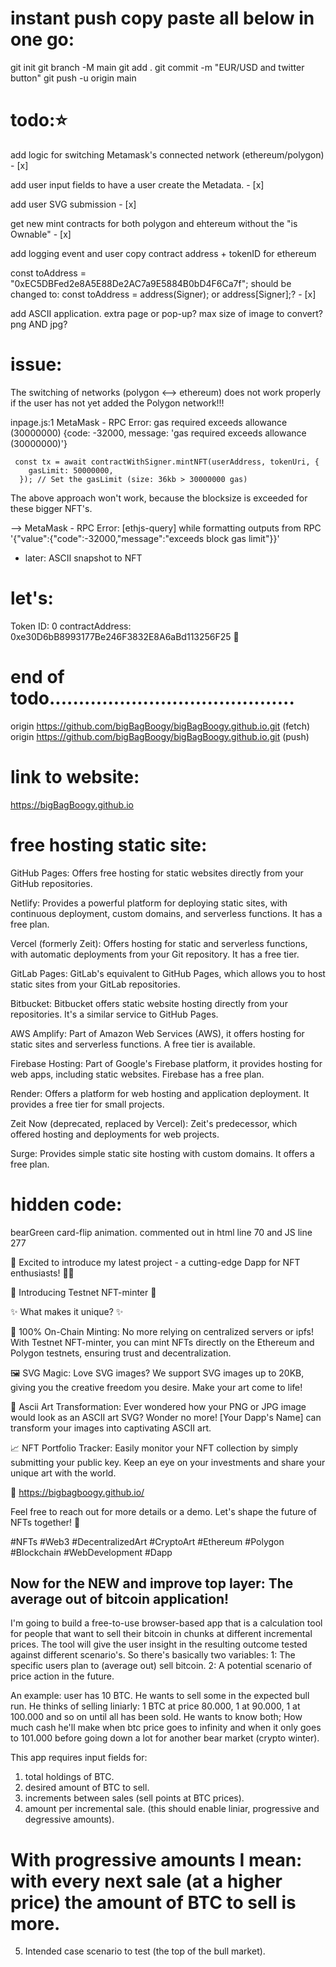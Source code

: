 # instant push copy paste all below in one go:

git init
git branch -M main
git add .
git commit -m "EUR/USD and twitter button"
git push -u origin main

# todo:⭐️

add logic for switching Metamask's connected network (ethereum/polygon) - [x]

add user input fields to have a user create the Metadata. - [x]

add user SVG submission - [x]

get new mint contracts for both polygon and ehtereum without the "is Ownable" - [x]

add logging event and user copy contract address + tokenID for ethereum

const toAddress = "0xEC5DBFed2e8A5E88De2AC7a9E5884B0bD4F6Ca7f"; should be changed to:
const toAddress = address(Signer); or address[Signer];? - [x]

add ASCII application. extra page or pop-up?
max size of image to convert?
png AND jpg?

# issue:

The switching of networks (polygon <--> ethereum) does not work properly if the user has not yet added the Polygon network!!!

inpage.js:1 MetaMask - RPC Error: gas required exceeds allowance (30000000) {code: -32000, message: 'gas required exceeds allowance (30000000)'}

     const tx = await contractWithSigner.mintNFT(userAddress, tokenUri, {
        gasLimit: 50000000,
      }); // Set the gasLimit (size: 36kb > 30000000 gas)

The above approach won't work, because the blocksize is exceeded for these bigger NFT's.

--> MetaMask - RPC Error: [ethjs-query] while formatting outputs from RPC '{"value":{"code":-32000,"message":"exceeds block gas limit"}}'

- later: ASCII snapshot to NFT

# let's:

Token ID: 0 contractAddress: 0xe30D6bB8993177Be246F3832E8A6aBd113256F25 🧩

# end of todo..........................................

origin https://github.com/bigBagBoogy/bigBagBoogy.github.io.git (fetch)
origin https://github.com/bigBagBoogy/bigBagBoogy.github.io.git (push)

# link to website:

https://bigBagBoogy.github.io

# free hosting static site:

GitHub Pages: Offers free hosting for static websites directly from your GitHub repositories.

Netlify: Provides a powerful platform for deploying static sites, with continuous deployment, custom domains, and serverless functions. It has a free plan.

Vercel (formerly Zeit): Offers hosting for static and serverless functions, with automatic deployments from your Git repository. It has a free tier.

GitLab Pages: GitLab's equivalent to GitHub Pages, which allows you to host static sites from your GitLab repositories.

Bitbucket: Bitbucket offers static website hosting directly from your repositories. It's a similar service to GitHub Pages.

AWS Amplify: Part of Amazon Web Services (AWS), it offers hosting for static sites and serverless functions. A free tier is available.

Firebase Hosting: Part of Google's Firebase platform, it provides hosting for web apps, including static websites. Firebase has a free plan.

Render: Offers a platform for web hosting and application deployment. It provides a free tier for small projects.

Zeit Now (deprecated, replaced by Vercel): Zeit's predecessor, which offered hosting and deployments for web projects.

Surge: Provides simple static site hosting with custom domains. It offers a free plan.

# hidden code:

bearGreen card-flip animation. commented out in html line 70 and JS line 277

🚀 Excited to introduce my latest project - a cutting-edge Dapp for NFT enthusiasts! 🎨✨

🔹 Introducing Testnet NFT-minter 🔹

✨ What makes it unique? ✨

🌟 100% On-Chain Minting: No more relying on centralized servers or ipfs! With Testnet NFT-minter, you can mint NFTs directly on the Ethereum and Polygon testnets, ensuring trust and decentralization.

🖼️ SVG Magic: Love SVG images? We support SVG images up to 20KB, giving you the creative freedom you desire. Make your art come to life!

🎨 Ascii Art Transformation: Ever wondered how your PNG or JPG image would look as an ASCII art SVG? Wonder no more! [Your Dapp's Name] can transform your images into captivating ASCII art.

📈 NFT Portfolio Tracker: Easily monitor your NFT collection by simply submitting your public key. Keep an eye on your investments and share your unique art with the world.

🔗 https://bigbagboogy.github.io/

Feel free to reach out for more details or a demo. Let's shape the future of NFTs together! 🚀

#NFTs #Web3 #DecentralizedArt #CryptoArt #Ethereum #Polygon #Blockchain #WebDevelopment #Dapp



##   Now for the NEW and improve top layer: The average out of bitcoin application!

I'm going to build a free-to-use browser-based app that is a calculation tool for people that want to sell their bitcoin in chunks at different incremental prices. The tool will give the user insight in the resulting outcome tested against different scenario's. So there's basically two variables: 1: The specific users plan to (average out) sell bitcoin. 2: A potential scenario of price action in the future.

An example:
user has 10 BTC.
He wants to sell some in the expected bull run.
He thinks of selling liniarly: 1 BTC at price 80.000, 1 at 90.000, 1 at 100.000 and so on until all has been sold.
He wants to know both; How much cash he'll make when btc price goes to infinity and when it only goes to 101.000 before going down a lot for another bear market (crypto winter).

This app requires input fields for:
1. total holdings of BTC.
2. desired amount of BTC to sell.
3. increments between sales (sell points at BTC prices).
4. amount per incremental sale. (this should enable liniar, progressive and degressive amounts).
# With progressive amounts I mean: with every next sale (at a higher price) the amount of BTC to sell is more.
5. Intended case scenario to test (the top of the bull market).




